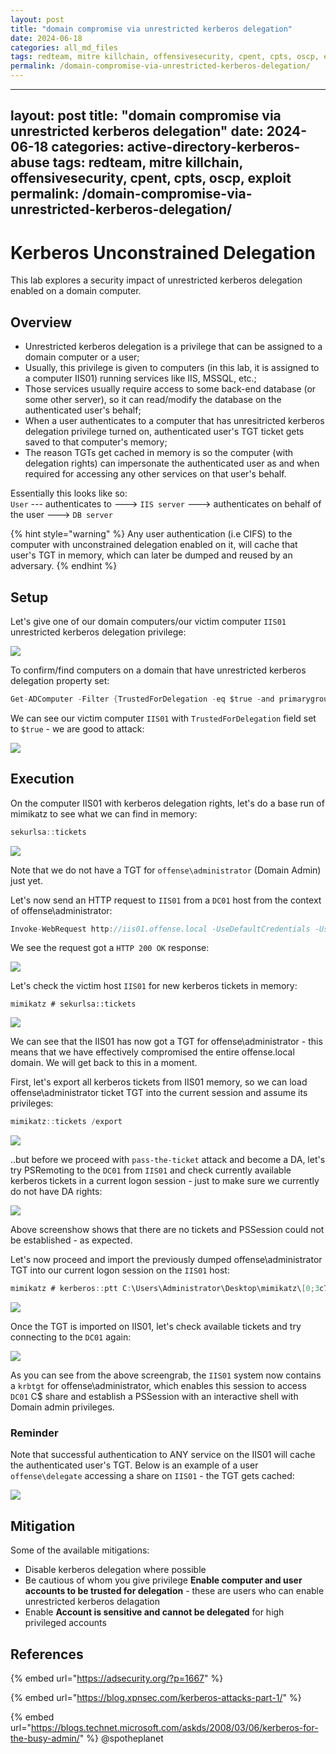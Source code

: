 ```yaml
---
layout: post
title: "domain compromise via unrestricted kerberos delegation"
date: 2024-06-18
categories: all_md_files
tags: redteam, mitre killchain, offensivesecurity, cpent, cpts, oscp, exploit
permalink: /domain-compromise-via-unrestricted-kerberos-delegation/
---
```


---
layout: post
title: "domain compromise via unrestricted kerberos delegation"
date: 2024-06-18
categories: active-directory-kerberos-abuse
tags: redteam, mitre killchain, offensivesecurity, cpent, cpts, oscp, exploit
permalink: /domain-compromise-via-unrestricted-kerberos-delegation/
---

# Kerberos Unconstrained Delegation

This lab explores a security impact of unrestricted kerberos delegation enabled on a domain computer.

## Overview

* Unrestricted kerberos delegation is a privilege that can be assigned to a domain computer or a user;
* Usually, this privilege is given to computers (in this lab, it is assigned to a computer IIS01) running services like IIS, MSSQL, etc.;
* Those services usually require access to some back-end database (or some other server), so it can read/modify the database on the authenticated user's behalf;
* When a user authenticates to a computer that has unresitricted kerberos delegation privilege turned on, authenticated user's TGT ticket gets saved to that computer's memory;
* The reason TGTs get cached in memory is so the computer (with delegation rights) can impersonate the authenticated user as and when required for accessing any other services on that user's behalf.

Essentially this looks like so:\
`User` --- authenticates to ---> `IIS server` ---> authenticates on behalf of the user ---> `DB server`

{% hint style="warning" %}
Any user authentication (i.e CIFS) to the computer with unconstrained delegation enabled on it, will cache that user's TGT in memory, which can later be dumped and reused by an adversary.
{% endhint %}

## Setup

Let's give one of our domain computers/our victim computer `IIS01` unrestricted kerberos delegation privilege:

![](<../../.gitbook/assets/Screenshot from 2018-10-29 22-50-27.png>)

To confirm/find computers on a domain that have unrestricted kerberos delegation property set:

```csharp
Get-ADComputer -Filter {TrustedForDelegation -eq $true -and primarygroupid -eq 515} -Properties trustedfordelegation,serviceprincipalname,description
```

We can see our victim computer `IIS01` with `TrustedForDelegation` field set to `$true` - we are good to attack:

![](<../../.gitbook/assets/Screenshot from 2018-10-29 23-08-06.png>)

## Execution

On the computer IIS01 with kerberos delegation rights, let's do a base run of mimikatz to see what we can find in memory:

```csharp
sekurlsa::tickets
```

![](<../../.gitbook/assets/Screenshot from 2018-10-29 23-35-01.png>)

Note that we do not have a TGT for `offense\administrator` (Domain Admin) just yet.

Let's now send an HTTP request to `IIS01` from a `DC01` host from the context of offense\administrator:

```csharp
Invoke-WebRequest http://iis01.offense.local -UseDefaultCredentials -UseBasicParsing
```

We see the request got a `HTTP 200 OK` response:

![](<../../.gitbook/assets/Screenshot from 2018-10-29 23-35-20.png>)

Let's check the victim host `IIS01` for new kerberos tickets in memory:

```
mimikatz # sekurlsa::tickets
```

![](<../../.gitbook/assets/Screenshot from 2018-10-29 23-40-27.png>)

We can see that the IIS01 has now got a TGT for offense\administrator - this means that we have effectively compromised the entire offense.local domain. We will get back to this in a  moment.

First, let's export all kerberos tickets from IIS01 memory, so we can load offense\administrator ticket TGT into the current session and assume its privileges:

```csharp
mimikatz::tickets /export
```

![](<../../.gitbook/assets/Screenshot from 2018-10-29 23-56-20.png>)

..but before we proceed with `pass-the-ticket` attack and become a DA, let's try PSRemoting to the `DC01` from `IIS01` and check currently available kerberos tickets in a current logon session - just to make sure we currently do not have DA rights:

![](<../../.gitbook/assets/Screenshot from 2018-10-29 23-49-58.png>)

Above screenshow shows that there are no tickets and PSSession could not be established - as expected.

Let's now proceed and import the previously dumped offense\administrator TGT into our current logon session on the `IIS01` host:

```csharp
mimikatz # kerberos::ptt C:\Users\Administrator\Desktop\mimikatz\[0;3c785]-2-0-40e10000-Administrator@krbtgt-OFFENSE.LOCAL.kirbi
```

![](<../../.gitbook/assets/Screenshot from 2018-10-29 23-50-40.png>)

Once the TGT is imported on IIS01, let's check available tickets and try connecting to the `DC01` again:

![](<../../.gitbook/assets/Screenshot from 2018-10-29 23-59-12.png>)

As you can see from the above screengrab, the `IIS01` system now contains a `krbtgt` for offense\administrator, which enables this session to access `DC01` C$ share and establish a PSSession with an interactive shell with Domain admin privileges.

### Reminder

Note that successful authentication to ANY service on the IIS01 will cache the authenticated user's TGT. Below is an example of a user `offense\delegate` accessing a share on `IIS01` - the TGT gets cached:

![](<../../.gitbook/assets/Screenshot from 2018-10-30 21-40-29.png>)

## Mitigation

Some of the available mitigations:

* Disable kerberos delegation where possible
* Be cautious of whom you give privilege **Enable computer and user accounts to be trusted for delegation** - these are users who can enable unrestricted kerberos delagation
* Enable **Account is sensitive and cannot be delegated** for high privileged accounts

## References

{% embed url="https://adsecurity.org/?p=1667" %}

{% embed url="https://blog.xpnsec.com/kerberos-attacks-part-1/" %}

{% embed url="https://blogs.technet.microsoft.com/askds/2008/03/06/kerberos-for-the-busy-admin/" %}
@spotheplanet
